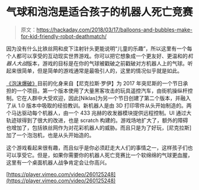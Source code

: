 # 气球和泡泡是适合孩子的机器人死亡竞赛

> 原文：<https://hackaday.com/2018/03/17/balloons-and-bubbles-make-for-kid-friendly-robot-deathmatch/>

因为没有什么比铁丝网和皮下注射针头更能说明“儿童的乐趣”，所以这里有一个每个人都可以享受的互动现实世界游戏。你可以把它想象成一个更友好、更温和的*机器人大战*版本，游戏的目标是在你的气球被戳破之前戳破对方机器人上的气球。听起来很简单，但是简单的游戏通常是最吸引人的，这里的情况似乎就是如此。

[《泡沫爆破》](https://www.niklasroy.com/bubbleblast/)目前的化身来自【尼克拉斯·罗伊】为 2017 年突尼斯的一个节日承担的一个项目。第一个版本使用了大量黑客攻击的玩具遥控汽车，由街机操纵杆控制。它在人群中大受欢迎，因此[Niklas]为另一个节日创建了第二个版本，并融入了从 1.0 版本中吸取的经验教训。新机器人是由 3D 打印零件从头开始制造的。两个马达驱动每个机器人，由一个 433 兆赫的收发器模块提供远程控制。UI 通过大轨迹球得到了很大的改进，也是 scratch 构建的。游戏场地扩大了，额外的障碍也增加了，包括铁丝网作为对花彩机器人的威胁。而且只是为了好玩，[尼克拉斯]加了一个泡泡机，也是从头开始造的。

这个游戏看起来很有趣，而且似乎是你必须赶走大人们的事情之一，这样孩子们也可以享受它。但是，如果你需要你的机器人死亡竞赛比一个软绵绵的气球更血腥，这里有一个桌面机器人战争肯定会让你高兴。

[https://player.vimeo.com/video/260125248](https://player.vimeo.com/video/260125248)